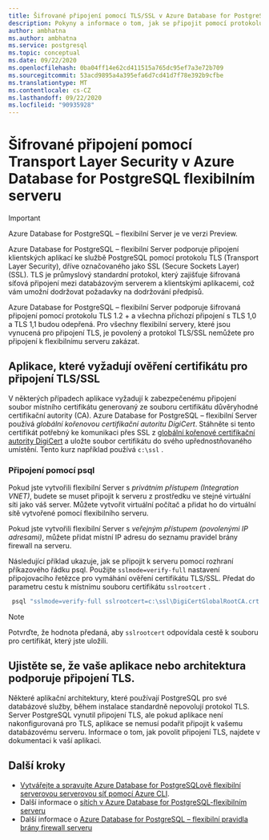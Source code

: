 ```yaml
---
title: Šifrované připojení pomocí TLS/SSL v Azure Database for PostgreSQL-flexibilním serveru
description: Pokyny a informace o tom, jak se připojit pomocí protokolu TLS/SSL v Azure Database for PostgreSQL flexibilním serveru.
author: ambhatna
ms.author: ambhatna
ms.service: postgresql
ms.topic: conceptual
ms.date: 09/22/2020
ms.openlocfilehash: 0ba04ff14e62cd411515a765dc95ef7a3e72b709
ms.sourcegitcommit: 53acd9895a4a395efa6d7cd41d7f78e392b9cfbe
ms.translationtype: MT
ms.contentlocale: cs-CZ
ms.lasthandoff: 09/22/2020
ms.locfileid: "90935928"
---
```

# <a name="encrypted-connectivity-using-transport-layer-security-in-azure-database-for-postgresql---flexible-server"></a>Šifrované připojení pomocí Transport Layer Security v Azure Database for PostgreSQL flexibilním serveru

> [!IMPORTANT]
> Azure Database for PostgreSQL – flexibilní Server je ve verzi Preview.

Azure Database for PostgreSQL – flexibilní Server podporuje připojení klientských aplikací ke službě PostgreSQL pomocí protokolu TLS (Transport Layer Security), dříve označovaného jako SSL (Secure Sockets Layer) (SSL). TLS je průmyslový standardní protokol, který zajišťuje šifrovaná síťová připojení mezi databázovým serverem a klientskými aplikacemi, což vám umožní dodržovat požadavky na dodržování předpisů.

Azure Database for PostgreSQL – flexibilní Server podporuje šifrovaná připojení pomocí protokolu TLS 1.2 + a všechna příchozí připojení s TLS 1,0 a TLS 1,1 budou odepřená. Pro všechny flexibilní servery, které jsou vynucená pro připojení TLS, je povolený a protokol TLS/SSL nemůžete pro připojení k flexibilnímu serveru zakázat.

## <a name="applications-that-require-certificate-verification-for-tlsssl-connectivity"></a>Aplikace, které vyžadují ověření certifikátu pro připojení TLS/SSL
V některých případech aplikace vyžadují k zabezpečenému připojení soubor místního certifikátu generovaný ze souboru certifikátu důvěryhodné certifikační autority (CA). Azure Database for PostgreSQL – flexibilní Server používá *globální kořenovou certifikační autoritu DigiCert*. Stáhněte si tento certifikát potřebný ke komunikaci přes SSL z [globální kořenové certifikační autority DigiCert](https://dl.cacerts.digicert.com/DigiCertGlobalRootCA.crt.pem) a uložte soubor certifikátu do svého upřednostňovaného umístění. Tento kurz například používá `c:\ssl` .


### <a name="connect-using-psql"></a>Připojení pomocí psql
Pokud jste vytvořili flexibilní Server s *privátním přístupem (Integration VNET)*, budete se muset připojit k serveru z prostředku ve stejné virtuální síti jako váš server. Můžete vytvořit virtuální počítač a přidat ho do virtuální sítě vytvořené pomocí flexibilního serveru.

Pokud jste vytvořili flexibilní Server s *veřejným přístupem (povolenými IP adresami)*, můžete přidat místní IP adresu do seznamu pravidel brány firewall na serveru.

Následující příklad ukazuje, jak se připojit k serveru pomocí rozhraní příkazového řádku psql. Použijte `sslmode=verify-full` nastavení připojovacího řetězce pro vymáhání ověření certifikátu TLS/SSL. Předat do parametru cestu k místnímu souboru certifikátu `sslrootcert` .

```bash
 psql "sslmode=verify-full sslrootcert=c:\ssl\DigiCertGlobalRootCA.crt.pem host=mydemoserver.postgres.database.azure.com dbname=postgres user=myadmin"
```
> [!Note]
> Potvrďte, že hodnota předaná, aby `sslrootcert` odpovídala cestě k souboru pro certifikát, který jste uložili.

## <a name="ensure-your-application-or-framework-supports-tls-connections"></a>Ujistěte se, že vaše aplikace nebo architektura podporuje připojení TLS.

Některé aplikační architektury, které používají PostgreSQL pro své databázové služby, během instalace standardně nepovolují protokol TLS. Server PostgreSQL vynutil připojení TLS, ale pokud aplikace není nakonfigurovaná pro TLS, aplikace se nemusí podařit připojit k vašemu databázovému serveru. Informace o tom, jak povolit připojení TLS, najdete v dokumentaci k vaší aplikaci.

## <a name="next-steps"></a>Další kroky
- [Vytvářejte a spravujte Azure Database for PostgreSQLově flexibilní serverovou serverovou síť pomocí Azure CLI](./how-to-manage-virtual-network-cli.md).
- Další informace o [sítích v Azure Database for PostgreSQL-flexibilním serveru](./concepts-networking.md)
- Další informace o [Azure Database for PostgreSQL – flexibilní pravidla brány firewall serveru](./concepts-networking.md#public-access-allowed-ip-addresses)
